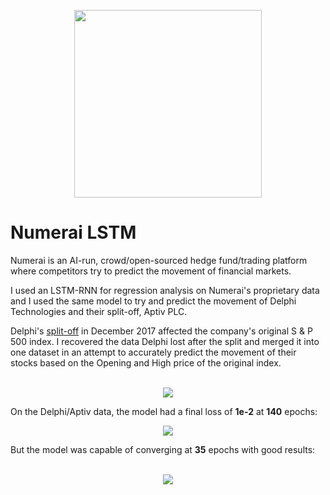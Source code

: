 <p align="center">
  <img width="300" height="300" src="https://user-images.githubusercontent.com/29679899/61179022-ffc9c900-a5c7-11e9-9be0-8b376a9b195b.png">
</p>


# Numerai LSTM

Numerai is an AI-run, crowd/open-sourced hedge fund/trading platform where competitors try to 
predict the movement of financial markets. 

I used an LSTM-RNN for regression analysis on Numerai's proprietary data and I used the same model to try and predict
the movement of Delphi Technologies and their split-off, Aptiv PLC. 

Delphi's <a href="http://blog.aylien.com/overview-word-embeddings-history-word2vec-cbow-glove" title="aylien.com" rel="nofollow">split-off</a></li> in December 2017 affected the company's original S & P 500 index. 
I recovered the data Delphi lost after the split and merged it into one dataset in an attempt to accurately predict the 
movement of their stocks based on the Opening and High price of the original index.

<p align="center">
  <br>
  <img src="https://user-images.githubusercontent.com/29679899/61179349-91d4d000-a5ce-11e9-9c13-7175909e69e3.png">
</p>

On the Delphi/Aptiv data, the model had a final loss of <b>1e-2</b> at <b>140</b> epochs:
<p align="center">
  <img src="https://media.giphy.com/media/ZBVQCX7KA2qSOwMLEf/giphy.gif">
</p>

But the model was capable of converging at <b>35</b> epochs with good results:

<p align="center">
  <br>
  <img src="https://media.giphy.com/media/dvlIA3HfG0abC3dtwN/giphy.gif">
</p>
